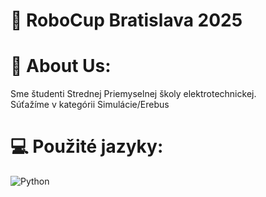 # 🤖 RoboCup Bratislava 2025

# 💫 About Us:
Sme študenti Strednej Priemyselnej školy elektrotechnickej. <br>
Súťažíme v kategórii Simulácie/Erebus

# 💻 Použité jazyky:
![Python](https://img.shields.io/badge/python-3670A0?style=for-the-badge&logo=python&logoColor=ffdd54)
